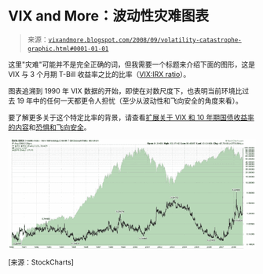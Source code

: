 <!--yml

类别：未分类

日期：2024 年 05 月 18 日 18:26:09

-->

# VIX and More：波动性灾难图表

> 来源：[`vixandmore.blogspot.com/2008/09/volatility-catastrophe-graphic.html#0001-01-01`](http://vixandmore.blogspot.com/2008/09/volatility-catastrophe-graphic.html#0001-01-01)

这里"灾难"可能并不是完全正确的词，但我需要一个标题来介绍下面的图形，这是 VIX 与 3 个月期 T-Bill 收益率之比的比率（[VIX:IRX ratio](http://vixandmore.blogspot.com/search/label/VIX%3AIRX)）。

图表追溯到 1990 年 VIX 数据的开始，即使在对数尺度下，也表明当前环境比过去 19 年中的任何一天都更令人担忧（至少从波动性和飞向安全的角度来看）。

要了解更多关于这个特定比率的背景，请查看[扩展关于 VIX 和 10 年期国债收益率的内容](http://vixandmore.blogspot.com/2008/03/expanding-on-vix-and-10-year-treasury.html)和[恐惧和飞向安全](http://vixandmore.blogspot.com/2008/03/fear-and-flight-to-safety.html)。

![](img/f3fcae650109c9950944a066831f6b0b.png)

[来源：StockCharts]
